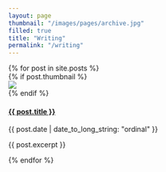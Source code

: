 ```yaml
---
layout: page
thumbnail: "/images/pages/archive.jpg"
filled: true
title: "Writing"
permalink: "/writing"
---
```


<div class="box-collection">
  {% for post in site.posts %}
  <div class="box">
    {% if post.thumbnail %}
    <div class="box-img">
      <img src="{{ post.thumbnail }}">
    </div>
    {% endif %}
    <a href="{{ post.url }}">
      <h4 class="box-title">
        {{ post.title }}
      </h4>
    </a>
    <p class="box-date">
      <time datetime="{{ post.date | date_to_xmlschema }}" itemprop="datePublished">{{ post.date |
            date_to_long_string:
            "ordinal" }}
          </time>
    </p>
    <p class="box-desc">
      {{ post.excerpt }}
    </p>
  </div>
  {% endfor %}
</div>
